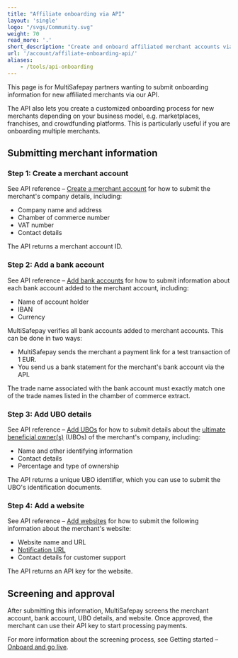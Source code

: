 ```yaml
---
title: "Affiliate onboarding via API"
layout: 'single'
logo: "/svgs/Community.svg"
weight: 70
read_more: '.'
short_description: "Create and onboard affiliated merchant accounts via our API."
url: '/account/affiliate-onboarding-api/'
aliases: 
    - /tools/api-onboarding
---
```


This page is for MultiSafepay partners wanting to submit onboarding information for new affiliated merchants via our API. 

The API also lets you create a customized onboarding process for new merchants depending on your business model, e.g. marketplaces, franchises, and crowdfunding platforms. This is particularly useful if you are onboarding multiple merchants.  

## Submitting merchant information

### Step 1: Create a merchant account

See API reference – [Create a merchant account](/api-onboarding/create-account/)  for how to submit the merchant's company details, including:

- Company name and address
- Chamber of commerce number
- VAT number
- Contact details

The API returns a merchant account ID.

### Step 2: Add a bank account
See API reference – [Add bank accounts](/api-onboarding/add-bank-accounts/)  for how to submit information about each bank account added to the merchant account, including: 

- Name of account holder
- IBAN
- Currency

MultiSafepay verifies all bank accounts added to merchant accounts. This can be done in two ways:

- MultiSafepay sends the merchant a payment link for a test transaction of 1 EUR. 
- You send us a bank statement for the merchant's bank account via the API.

The trade name associated with the bank account must exactly match one of the trade names listed in the chamber of commerce extract.

### Step 3: Add UBO details
See API reference – [Add UBOs](/api-onboarding/add-ubos/) for how to submit details about the [ultimate beneficial owner(s)](/account/ubo/) (UBOs) of the merchant's company, including:

- Name and other identifying information
- Contact details
- Percentage and type of ownership

The API returns a unique UBO identifier, which you can use to submit the UBO's identification documents.

### Step 4: Add a website
See API reference – [Add websites](/api-onboarding/add-websites/) for how to submit the following information about the merchant's website:

- Website name and URL
- [Notification URL](/developer/api/notification-url)
- Contact details for customer support
 
The API returns an API key for the website. 

## Screening and approval 

After submitting this information, MultiSafepay screens the merchant account, bank account, UBO details, and website. Once approved, the merchant can use their API key to start processing payments.

For more information about the screening process, see Getting started – [Onboard and go live](/getting-started/go-live/).
